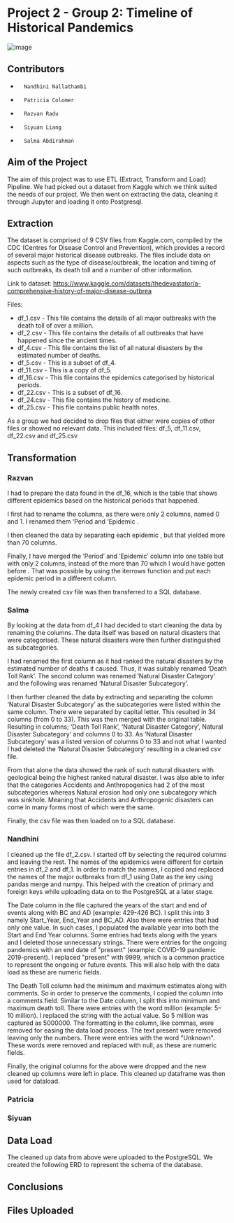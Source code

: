 # Project 2 - Group 2: Timeline of Historical Pandemics
![image](https://user-images.githubusercontent.com/111789352/203872440-2bfee4c2-ea1b-4bff-8fe6-ada92cb712c4.png)

## Contributors
-   	Nandhini Nallathambi 
-   	Patricia Colomer
-   	Razvan Radu 
-   	Siyuan Liang 
-   	Salma Abdirahman

## Aim of the Project

The aim of this project was to use ETL (Extract, Transform and Load) Pipeline. We had picked out a dataset from Kaggle which we think suited the needs of our project. We then went on extracting the data, cleaning it through Jupyter and loading it onto Postgresql.


## Extraction

The dataset is comprised of 9 CSV files from Kaggle.com, compiled by the CDC (Centres for Disease Control and Prevention), which provides a record of several major historical disease outbreaks. The files include data on aspects such as the type of disease/outbreak, the location and timing of such outbreaks, its death toll and a number of other information.
 
Link to dataset: https://www.kaggle.com/datasets/thedevastator/a-comprehensive-history-of-major-disease-outbrea
 
Files:
- df_1.csv - This file contains the details of all major outbreaks with the death toll of over a million.
- df_2.csv - This file contains the details of all outbreaks that have happened since the ancient times.
- df_4.csv - This file contains the list of all natural disasters by the estimated number of deaths.
- df_5.csv - This is a subset of df_4.
- df_11.csv - This is a copy of df_5.
- df_16.csv - This file contains the epidemics categorised by historical periods.
- df_22.csv - This is a subset of df_16.
- df_24.csv - This file contains the history of medicine.
- df_25.csv - This file contains public health notes.

As a group we had decided to drop files that either were copies of other files or showed no relevant data. This included files: df_5, df_11.csv, df_22.csv and df_25.csv

## Transformation

### Razvan
I had to prepare the data found in the df_16, which is the table that shows different epidemics based on the historical periods that happened.

I first had to rename the columns, as there were only 2 columns, named 0 and 1. I renamed them ‘Period and ‘Epidemic .
 
I then cleaned the data by separating each epidemic , but that yielded more than 70 columns. 

Finally, I have merged the ‘Period’ and ‘Epidemic’ column into one table but with only 2 columns, instead of the more than 70 which I would have gotten before . That was possible by using the iterrows function and put each epidemic period in a different column.
 
The newly created csv file was then transferred to a SQL database.



### Salma

By looking at the data from df_4 I had decided to start cleaning the data by renaming the columns. The data itself was based on natural disasters that were categorised. These natural disasters were then further distinguished as subcategories.

I had renamed the first column as it had ranked the natural disasters by the estimated number of deaths it caused. Thus, it was suitably renamed ‘Death Toll Rank’. The second column was renamed ‘Natural Disaster Category’ and the following was renamed ‘Natural Disaster Subcategory’. 

I then further cleaned the data by extracting and separating the column ‘Natural Disaster Subcategory’ as the subcategories were listed within the same column. There were separated by capital letter. This resulted in 34 columns (from 0 to 33). This was then merged with the original table. Resulting in columns; ‘Death Toll Rank’, ‘Natural Disaster Category’, Natural Disaster Subcategory’ and columns 0 to 33. As ‘Natural Disaster Subcategory’ was a listed version of columns 0 to 33 and not what I wanted I had deleted the ‘Natural Disaster Subcategory’ resulting in a cleaned csv file.

From that alone the data showed the rank of such natural disasters with geological being the highest ranked natural disaster. I was also able to infer that the categories Accidents and Anthropogenics had 2 of the most subcategories whereas Natural erosion had only one subcategory which was sinkhole. Meaning that Accidents and Anthropogenic disasters can come in many forms most of which were the same.

Finally, the csv file was then loaded on to a SQL database.



### Nandhini

I cleaned up the file df_2.csv. I started off by selecting the required columns and leaving the rest. The names of the epidemics were different for certain entries in df_2 and df_1. In order to match the names, I copied and replaced the names of the major outbreaks from df_1 using Date as the key using pandas merge and numpy. This helped with the creation of primary and foreign keys while uploading data on to the PostgreSQL at a later stage.

The Date column in the file captured the years of the start and end of events along with BC and AD (example: 429-426 BC). I split this into 3 namely Start_Year, End_Year and BC_AD. Also there were entries that had only one value. In such cases, I populated the available year into both the Start and End Year columns. Some entries had texts along with the years and I deleted those unnecessary strings. There were entries for the ongoing pandemics with an end date of "present" (example: COVID-19 pandemic	2019-present). I replaced "present" with 9999, which is a common practice to represent the ongoing or future events. This will also help with the data load as these are numeric fields.

The Death Toll column had the minimum and maximum estimates along with comments. So in order to preserve the comments, I copied the column into a comments field. Similar to the Date column, I split this into minimum and maximum death toll. There were entries with the word million (example: 5–10 million). I replaced the string with the actual value. So 5 million was captured as 5000000. The formatting in the column, like commas, were removed for easing the data load process. The text present were removed leaving only the numbers. There were entries with the word "Unknown". These words were removed and replaced with null, as these are numeric fields.

Finally, the original columns for the above were dropped and the new cleaned up columns were left in place. This cleaned up dataframe was then used for dataload.



### Patricia
<insert>



### Siyuan
<insert>



## Data Load

The cleaned up data from above were uploaded to the PostgreSQL. We created the following ERD to represent the schema of the database.


## Conclusions
 
 
## Files Uploaded 
